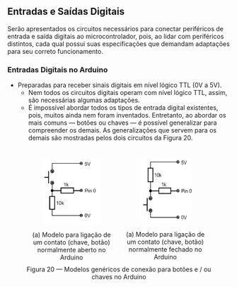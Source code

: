 ## Entradas e Saídas Digitais

<style scoped>
    .figure-container {
        display: flex;
        justify-content: center;
        align-items: center;
    }
    .image-caption {
        text-align: center;
        margin: 10px;
    }
    img {
        height: auto;
    }
    .image-caption > img {
        width: auto;
    }
</style>
<div class="small">

Serão apresentados os circuitos necessários para conectar periféricos de entrada e saída digitais ao microcontrolador, pois, ao lidar com periféricos distintos, cada qual possui suas especificações que demandam adaptações para seu correto funcionamento.

### Entradas Digitais no Arduino

- Preparadas para receber sinais digitais em nível lógico TTL (0V a 5V).
    - Nem todos os circuitos digitais operam com nível lógico TTL, assim, são necessárias algumas adaptações.
    - É impossível abordar todos os tipos de entrada digital existentes, pois, muitos ainda nem foram inventados. Entretanto, ao abordar os mais comuns — botões ou chaves — é possível generalizar para compreender os demais. As generalizações que servem para os demais são mostradas pelos dois circuitos da Figura 20.

<figure>
<div class="figure-container">
<div class="image-caption">

<!-- _class: transparent -->
![](./img/NO-contact.png)

<figcaption>(a) Modelo para ligação de um contato (chave, botão) normalmente aberto no Arduino</figcaption>
</div>
<div class="image-caption">

<!-- _class: transparent -->
![](./img/NC-contact.png)

<figcaption>(a) Modelo para ligação de um contato (chave, botão) normalmente fechado no Arduino</figcaption>
</div>
</div>
<figcaption style="text-align: center;">Figura 20 — Modelos genéricos de conexão para botões e / ou chaves no Arduino</figcaption>
</figure>

</div>
